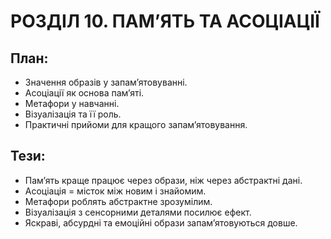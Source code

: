 <!DOCTYPE html>
<html lang="uk">
<head>
  <meta charset="UTF-8">
  <title>Розділ 10. Пам’ять та асоціації</title>
</head>
<body>
  <h1>РОЗДІЛ 10. ПАМ’ЯТЬ ТА АСОЦІАЦІЇ</h1>

  <h2>План:</h2>
  <ul>
    <li>Значення образів у запам’ятовуванні.</li>
    <li>Асоціації як основа пам’яті.</li>
    <li>Метафори у навчанні.</li>
    <li>Візуалізація та її роль.</li>
    <li>Практичні прийоми для кращого запам’ятовування.</li>
  </ul>

  <h2>Тези:</h2>
  <ul>
    <li>Пам’ять краще працює через образи, ніж через абстрактні дані.</li>
    <li>Асоціація = місток між новим і знайомим.</li>
    <li>Метафори роблять абстрактне зрозумілим.</li>
    <li>Візуалізація з сенсорними деталями посилює ефект.</li>
    <li>Яскраві, абсурдні та емоційні образи запам’ятовуються довше.</li>
  </ul>
</body>
</html>
